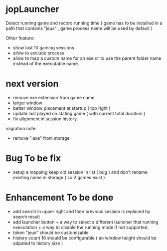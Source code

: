 # jopLauncher

Detect running game and record running time ( game has to be installed in a path that contains "jeux" , game process name will be used by default )

Other feature:
- show last 10 gaming sessions
- allow to exclude process
- allow to map a custom name for an exe or to use the parent folder name instead of the executable name.

# next version
- remove exe extension from game name
- larger window
- better window placement at startup ( top right )
- update last played on stating game ( with current total duration )
- fix alignment in session history

migration note:
- remove ".exe" from storage

# Bug To be fix
- setup a mapping keep old session in list ( bug ) and don't rename existing name in storage ( so 2 games exist )

# Enhancement To be done
- add search in upper right and then previous session is replaced by search result
- add launcher button + a way to select a different launcher that running executation + a way to disable the running mode if not supported.
- token "jeux" should be customizable
- history count 10 should be configurable ( en window height should be adpated to history size )
